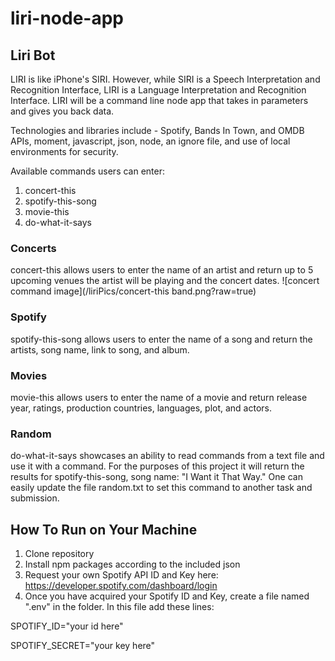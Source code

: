 # liri-node-app
## Liri Bot

LIRI is like iPhone's SIRI. However, while SIRI is a Speech Interpretation and Recognition Interface, LIRI is a Language Interpretation and Recognition Interface. LIRI will be a command line node app that takes in parameters and gives you back data.

Technologies and libraries include - Spotify, Bands In Town, and OMDB APIs, moment, javascript, json, node, an ignore file, and use of local environments for security.

Available commands users can enter:
1) concert-this
2) spotify-this-song
3) movie-this
4) do-what-it-says

### Concerts
concert-this allows users to enter the name of an artist and return up to 5 upcoming venues the artist will be playing and the concert dates.
![concert command image](/liriPics/concert-this band.png?raw=true)

### Spotify
spotify-this-song allows users to enter the name of a song and return the artists, song name, link to song, and album.

### Movies
movie-this allows users to enter the name of a movie and return release year, ratings, production countries, languages, plot, and actors.

### Random
do-what-it-says showcases an ability to read commands from a text file and use it with a command. For the purposes of this project it will return the results for spotify-this-song, song name: "I Want it That Way." One can easily update the file random.txt to set this command to another task and submission.

## How To Run on Your Machine
1) Clone repository
2) Install npm packages according to the included json
3) Request your own Spotify API ID and Key here: https://developer.spotify.com/dashboard/login
4) Once you have acquired your Spotify ID and Key, create a file named ".env" in the folder. In this file add these lines:

  SPOTIFY_ID="your id here"

  SPOTIFY_SECRET="your key here"

